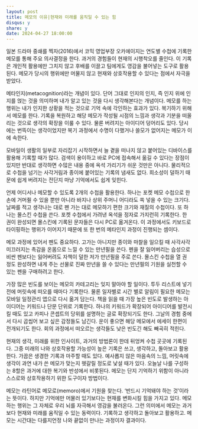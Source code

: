 ```yaml
---
layout: post
title: 메모의 이유|현재와 미래를 움직일 수 있는 힘
disqus: y
share: y
date: 2024-04-27 18:00:00
---
```


일본 드라마 중쇄를 찍자(2016)에서 코믹 영업부장 오카에이지는 연도별 수첩에 기록한 메모를 통해 주요 의사결정을 한다. 과거의 경험들이 현재의 시행착오를 줄인다. 이 기록은 개인적 활용에만 그치지 않고 후배를 이끌고 팀에게도 영감을 불어넣는 도구로 활용된다. 메모가 당시의 행위에만 머물지 않고 현재와 상호작용할 수 있다는 점에서 자극을 받았다.



메타인지(metacognition)라는 개념이 있다. 단어 그대로 인지의 인지, 즉 인지 위에 인지를 얹는 것을 의미하며 내가 알고 있는 것을 다시 생각해본다는 개념이다. 메모를 하는 행위는 내가 인지한 상황을 적는 것으로 기억 속에 각인하는 효과가 있다. 복기하기 위해서 메모를 한다. 기록을 복원하고 해당 메모가 작성될 시점의 느낌과 생각과 기분을 떠올리는 것으로 생각의 확장을 이룰 수 있다. 물론 버려지는 아이디어 덩어리도 있다. 당시에는 번뜩이는 생각이었지만 복기 과정에서 수명이 다했거나 쓸모가 없어지는 메모가 이에 속한다.  



모바일이 생활의 일부로 자리잡기 시작하면서 늘 곁을 떠나지 않고 붙어있는 디바이스를 활용해 기록할 때가 많다. 검색이 용이하고 바로 PC에 접속해서 옮길 수 있다는 장점이 있지만 반대로 생각하면 수많은 내용 중에 옥석 가리기가 쉬운 것만은 아니다. 물리적으로 수첩을 넘기는 사각거림과 종이에 붙어있는 기록의 냄새도 없다. 희소성이 덜하기 때문에 쉽게 버려지는 전단지 마냥 기억에서도 쉽게 잊힌다.



언제 어디서나 메모할 수 있도록 2개의 수첩을 활용한다. 하나는 포켓 메모 수첩으로 한 손에 거머쥘 수 있을 뿐만 아니라 바지나 상위 주머니 어디라도 쏙 넣을 수 있는 크기다. 날짜를 적고 생각나는 대로 펜 가는 대로 메모하기 편한 크기와 재질의 수첩이다. 또 하나는 몰스킨 수첩을 쓴다. 포켓 수첩에서 가려낸 옥석을 정자로 가지런히 기록한다. 한 권이 완성되면 몰스킨에 기록된 문자들은 다시 PC로 옮겨온다. 이 과정에서도 키보드로 타이핑하는 행위가 이어지기 때문에 또 한 번의 메타인지 과정이 진행되는 셈이다.



메모 과정에 있어서 펜도 중요하다. 고가는 아니지만 종이와 마찰을 일으킬 때 사각사각 미끄러지는 촉감을 온몸으로 느낄 수 있는 만년필을 쓴다. 펜을 잘 잃어버리는 습성으로 비싼 펜보다는 잃어버려도 자책이 덜한 저가 만년필을 주로 쓴다. 몰스킨 수첩을 열 권 정도 완성하면 내게 주는 선물로 진짜 만년을 쓸 수 있다는 만년필의 기원을 실천할 수 있는 펜을 구매하려고 한다.



가장 많은 빈도를 보이는 메모의 카테고리는 잊지 말아야 할 일이다. 투두 리스트에 넣기 전에 머릿속에 떠오를 때마다 기록한다. 물론 일자별로 시간 별로 알림이 필요한 메모는 모바일 일정관리 앱으로 다시 옮겨 담는다. 책을 읽을 때 가장 높은 빈도로 발생하는 아이디어는 키워드나 단문 단위로 기록한다. 하나의 키워드가 확장되어 아이디어를 발전시킬 때도 있고 카피나 콘셉트의 당위를 설명하는 글로 확장되기도 한다. 그날의 경험 중에서 다시 곱씹어 보고 싶은 감정들도 남긴다. 운이 좋으면 해당 메모에서 에세이 한편이 전개되기도 한다. 회의 과정에서 떠오르는 생각들도 낮은 빈도긴 해도 빼곡히 적힌다.



현재의 생각, 미래를 위한 인사이트, 과거의 방법론이 한데 뒤엉켜 수첩 곳곳에 기록된다. 그중 미래의 나와 상호작용할 가능성이 높은 기록은 쓰고, 생각하고, 돌아보고 활용한다. 가끔은 생경한 기록과 마주할 때도 있다. 예사롭지 않은 마음속의 느낌, 머릿속에 생각이 과연 내가 쓴 메모가 맞는지 헷갈릴 정도로 낯설 때가 있다. 오늘날 나를 구성하는 8할은 과거에 대한 복기와 반성에서 비롯된다. 메모는 단지 기억하기 위함이 아니라 스스로와 상호작용하기 위한 도구이자 방법이다.



메모는 라틴어로 메모로(memoro)에서 기원을 찾는다. ‘반드시 기억돼야 하는 것’이라는 뜻이다. 하지만 기억에만 머물러 있기보다는 현재를 변화시킬 힘을 가지고 있다. 메모하는 행위는 그 자체로 우리 뇌를 자극해서 영감을 불러온다. 그런 의미에서 메모는 과거보다 현재와 미래를 움직일 수 있는 동력이다. 기록하고 생각하고 돌아보고 활용하고. 메모는 시간대는 다를지언정 나와 끝없이 만나는 과정이자 결과이다.
